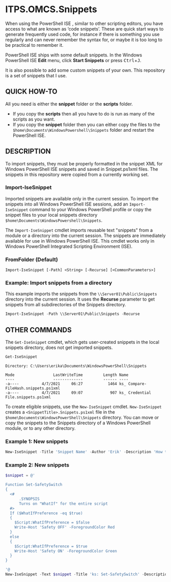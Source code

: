 # ITPS.OMCS.Snippets 

When using the PowerShell ISE , similar to other scripting editors, you have access to what are known as ‘code snippets’. These are quick start ways to generate frequently used code, for instance if there is something you use regularly and can never remember the syntax for, or maybe it is too long to be practical to remember it.

PowerShell ISE ships with some default snippets. In the Windows PowerShell ISE **Edit** menu, click **Start
Snippets** or press <kbd>Ctrl</kbd>+<kbd>J</kbd>.

It is also possible to add some custom snippets of your own. This repository is a set of snippets that I use.

## QUICK HOW-TO
All you need is either the **snippet** folder or the **scripts** folder. 
- If you copy the **scripts** then all you have to do is run as many of the scripts as you want.
- If you copy the **snippet** folder then you can either copy the files to the `$home\Documents\WindowsPowershell\Snippets` folder and restart the PowerShell ISE.

## DESCRIPTION

To import snippets, they must be properly formatted in the snippet XML for Windows PowerShell ISE
snippets and saved in Snippet.ps1xml files. The snippets in this repository were copied from a currently working set.

### Import-IseSnippet 
Imported snippets are available only in the current session. To import the snippets into all Windows
PowerShell ISE sessions, add an `Import-IseSnippet` command to your Windows PowerShell profile or
copy the snippet files to your local snippets directory
`$home\Documents\WindowsPowershell\Snippets`.

The `Import-IseSnippet` cmdlet imports reusable text "snippets" from a module or a directory into
the current session. The snippets are immediately available for use in Windows PowerShell ISE. This
cmdlet works only in Windows PowerShell Integrated Scripting Environment (ISE).

### FromFolder (Default)

```
Import-IseSnippet [-Path] <String> [-Recurse] [<CommonParameters>]
```

### Example: Import snippets from a directory

This example imports the snippets from the `\\Server01\Public\Snippets` directory into the current
session. It uses the **Recurse** parameter to get snippets from all subdirectories of the Snippets
directory.

```powershell
Import-IseSnippet -Path \\Server01\Public\Snippets -Recurse
```

## OTHER COMMANDS
The `Get-IseSnippet` cmdlet, which gets user-created snippets in the local snippets directory, does
not get imported snippets.

```powershell
Get-IseSnippet
``` 

```
Directory: C:\Users\erika\Documents\WindowsPowerShell\Snippets

Mode                 LastWriteTime         Length Name                                                                
----                 -------------         ------ ----                                                                
-a----          4/7/2021     06:27           1464 ks_ Compare-FileHash.snippets.ps1xml                                
-a----          4/7/2021     09:07            907 ks_ Credential File.snippets.ps1xml 
``` 


To create eligible snippets, use the `New-IseSnippet`
cmdlet. `New-IseSnippet` creates a `<SnippetTitle>.Snippets.ps1xml` file in the
`$home\Documents\WindowsPowerShell\Snippets` directory. You can move or copy the snippets to the
Snippets directory of a Windows PowerShell module, or to any other directory.

### Example 1: New snippets

```powershell
New-IseSnippet -Title 'Snippet Name' -Author 'Erik' -Description 'How to create a snippet from a file' -Text (Get-Content .\SomeCodeSnippet.ps1 -Raw)
``` 

### Example 2: New snippets

```powershell
$snippet = @'

Function Set-SafetySwitch
{
  <#
      .SYNOPSIS
      Turns on "WhatIf" for the entire script
  #>
  If ($WhatIfPreference -eq $true)
  {
    $Script:WhatIfPreference = $false
    Write-Host 'Safety OFF' -ForegroundColor Red
  }
  else
  {
    $Script:WhatIfPreference = $true
    Write-Host 'Safety ON' -ForegroundColor Green
  }
}

'@
New-IseSnippet -Text $snippet -Title 'ks: Set-SafetySwitch' -Description 'Turns on "WhatIf" for the entire script' -Author 'Knarr Studio'

``` 
